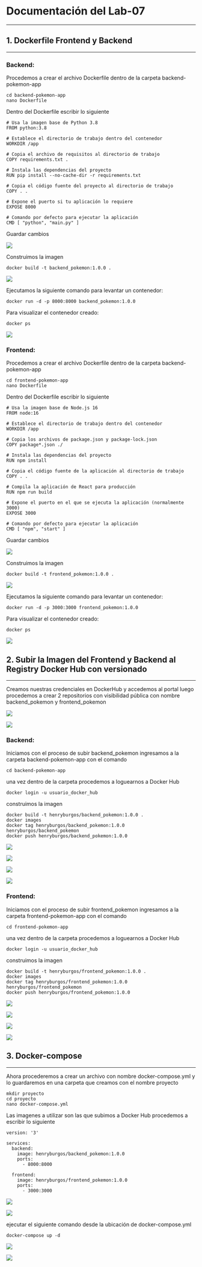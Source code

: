 # Documentación del Lab-07
---

## 1. Dockerfile Frontend y Backend
---

### Backend:

Procedemos a crear el archivo Dockerfile dentro de la carpeta backend-pokemon-app

```
cd backend-pokemon-app
nano Dockerfile
```
Dentro del Dockerfile escribir lo siguiente
```
# Usa la imagen base de Python 3.8
FROM python:3.8

# Establece el directorio de trabajo dentro del contenedor
WORKDIR /app

# Copia el archivo de requisitos al directorio de trabajo
COPY requirements.txt .

# Instala las dependencias del proyecto
RUN pip install --no-cache-dir -r requirements.txt

# Copia el código fuente del proyecto al directorio de trabajo
COPY . .

# Expone el puerto si tu aplicación lo requiere
EXPOSE 8000

# Comando por defecto para ejecutar la aplicación
CMD [ "python", "main.py" ]

```
Guardar cambios 

![](assets/9.png)

Construimos la imagen

```
docker build -t backend_pokemon:1.0.0 .
```

![](assets/10.png)

Ejecutamos la siguiente comando para levantar un contenedor:

```
docker run -d -p 8000:8000 backend_pokemon:1.0.0
```
Para visualizar el contenedor creado:

```
docker ps
```
![](assets/11.png)


### Frontend:

Procedemos a crear el archivo Dockerfile dentro de la carpeta backend-pokemon-app

```
cd frontend-pokemon-app
nano Dockerfile
```
Dentro del Dockerfile escribir lo siguiente

```
# Usa la imagen base de Node.js 16
FROM node:16

# Establece el directorio de trabajo dentro del contenedor
WORKDIR /app

# Copia los archivos de package.json y package-lock.json
COPY package*.json ./

# Instala las dependencias del proyecto
RUN npm install

# Copia el código fuente de la aplicación al directorio de trabajo
COPY . .

# Compila la aplicación de React para producción
RUN npm run build

# Expone el puerto en el que se ejecuta la aplicación (normalmente 3000)
EXPOSE 3000

# Comando por defecto para ejecutar la aplicación
CMD [ "npm", "start" ]

```
Guardar cambios 

![](assets/12.png)

Construimos la imagen

```
docker build -t frontend_pokemon:1.0.0 .
```

![](assets/13.png)

Ejecutamos la siguiente comando para levantar un contenedor:

```
docker run -d -p 3000:3000 frontend_pokemon:1.0.0
```
Para visualizar el contenedor creado:

```
docker ps
```
![](assets/14.png)




## 2. Subir la Imagen del Frontend y Backend al Registry Docker Hub con versionado
---

Creamos nuestras credenciales en DockerHub y accedemos al portal luego procedemos a crear 2 repositorios con visibilidad pública con nombre backend_pokemon y frontend_pokemon

![](assets/d1.png)

![](assets/d2.png)

### Backend:

Iniciamos con el proceso de subir  backend_pokemon  ingresamos a la carpeta backend-pokemon-app con el comando

```
cd backend-pokemon-app
```
una vez dentro de la carpeta procedemos a loguearnos a Docker Hub

```
docker login -u usuario_docker_hub
```
construimos la imagen

```
docker build -t henryburgos/backend_pokemon:1.0.0 .
docker images
docker tag henryburgos/backend_pokemon:1.0.0 henryburgos/backend_pokemon
docker push henryburgos/backend_pokemon:1.0.0

```
![](assets/15.png)

![](assets/16.png)

![](assets/17.png)

![](assets/18.png)

### Frontend:

Iniciamos con el proceso de subir  frontend_pokemon  ingresamos a la carpeta frontend-pokemon-app con el comando

```
cd frontend-pokemon-app
```
una vez dentro de la carpeta procedemos a loguearnos a Docker Hub

```
docker login -u usuario_docker_hub
```
construimos la imagen

```
docker build -t henryburgos/frontend_pokemon:1.0.0 .
docker images
docker tag henryburgos/frontend_pokemon:1.0.0 henryburgos/frontend_pokemon
docker push henryburgos/frontend_pokemon:1.0.0

```
![](assets/19.png)

![](assets/20.png)

![](assets/21.png)

![](assets/22.png)

## 3. Docker-compose
---
Ahora procederemos a crear un archivo con nombre docker-compose.yml y lo guardaremos en una carpeta que creamos con el nombre proyecto

```
mkdir proyecto
cd proyecto
nano docker-compose.yml
```
Las imagenes a utilizar son las que subimos a Docker Hub procedemos a escribir lo siguiente

```
version: '3'

services:
  backend:
    image: henryburgos/backend_pokemon:1.0.0
    ports:
      - 8000:8000

  frontend:
    image: henryburgos/frontend_pokemon:1.0.0
    ports:
      - 3000:3000

```
![](assets/23.png)

![](assets/24.png)

ejecutar el siguiente comando desde la ubicación de docker-compose.yml

```
docker-compose up -d
```
![](assets/25.png)

![](assets/1.png)


